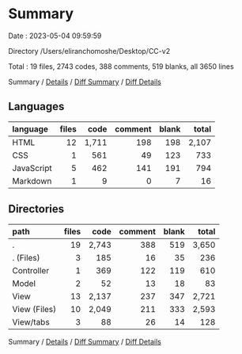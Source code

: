 # Summary

Date : 2023-05-04 09:59:59

Directory /Users/eliranchomoshe/Desktop/CC-v2

Total : 19 files,  2743 codes, 388 comments, 519 blanks, all 3650 lines

Summary / [Details](details.md) / [Diff Summary](diff.md) / [Diff Details](diff-details.md)

## Languages
| language | files | code | comment | blank | total |
| :--- | ---: | ---: | ---: | ---: | ---: |
| HTML | 12 | 1,711 | 198 | 198 | 2,107 |
| CSS | 1 | 561 | 49 | 123 | 733 |
| JavaScript | 5 | 462 | 141 | 191 | 794 |
| Markdown | 1 | 9 | 0 | 7 | 16 |

## Directories
| path | files | code | comment | blank | total |
| :--- | ---: | ---: | ---: | ---: | ---: |
| . | 19 | 2,743 | 388 | 519 | 3,650 |
| . (Files) | 3 | 185 | 16 | 35 | 236 |
| Controller | 1 | 369 | 122 | 119 | 610 |
| Model | 2 | 52 | 13 | 18 | 83 |
| View | 13 | 2,137 | 237 | 347 | 2,721 |
| View (Files) | 10 | 2,049 | 211 | 333 | 2,593 |
| View/tabs | 3 | 88 | 26 | 14 | 128 |

Summary / [Details](details.md) / [Diff Summary](diff.md) / [Diff Details](diff-details.md)